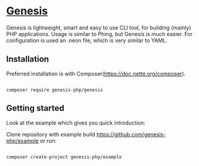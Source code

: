 [Genesis](https://github.com/genesis-php/genesis)
===================================
Genesis is lightweight, smart and easy to use CLI tool, for building (mainly) PHP applications.
Usage is similar to Phing, but Genesis is much easier.
For configuration is used an .neon file, which is very similar to YAML.

Installation
------------
Preferred installation is with Composer(https://doc.nette.org/composer).

<code>
composer require genesis-php/genesis
</code>


Getting started
---------------
Look at the example which gives you quick introduction:

Clone repository with example build https://github.com/genesis-php/example or run:

<code>
composer create-project genesis-php/example
</code>